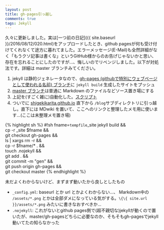 ```yaml
---
layout: post
title: gh-pages引っ越し
comments: true
tags: Jekyll
---
```


久々に更新しました。実は[一つ前の日記]({{ site.baseurl }}/2016/08/12/020.html)をアップロードしたとき、github pagesが何も受け付けてくれなくて途方に暮れてました。エラーメッセージ(E-Mail)も全然詳細がなく「もうクソ記事は書くな」というGitHub様からのお告げじゃないかと思い、存在を忘れることにしたのですが...、悔しいのでリベンジしました。以下が対処法です。詳細は master ブランチみてください。

1. jekyll は静的ジェネレータなので、[gh-pages (githubで特別にウェブページとして使われる名前) ブランチ](https://github.com/ShigekiKarita/blog/tree/gh-pages)に `jekyll build` 生成したサイトをプッシュ
1. [master ブランチ](https://github.com/ShigekiKarita/blog/tree/master)は普通に Markdown のファイルなどソース置き場にする
1. 上記を(すごく雑に)自動化した。[スクリプト](https://github.com/ShigekiKarita/blog/blob/master/_deploy.sh)
1. ついでに [shigekikarita.github.io](http://shigekikarita.github.io) 直下から `/blog`サブディレクトリに引っ越し。直下には MDwiki を置いて、ここへのリンクと整理したメモ用に使います...(ここは未整理メモ置き場)

{% highlight sh %}
#!sh
fname=`tempfile`_site
jekyll build && \
    cp -r _site $fname && \
    git checkout gh-pages && \
    ls | xargs rm -r && \
    cp -r $fname/* . && \
    touch .nojekyll && \
    git add . && \
    git commit -m "gen" && \
    git push origin gh-pages && \
    git checkout master
{% endhighlight %}


未だよくわからないけど、まずまず動いたから良しとしたもの

+ `_config.yml`: baseurl とか url とかよくわからない...、 Markdown中の `/assets/*.png` とかは全部ダメになっている気がする。`\{\{ site.url }}/assets/*.png` みたいに書きなおすべきか...
+ `.nojekyll`: これがないとgithub pages側で(超不親切な)jekyllが動くので置いたが、master/gh-pagesどちらに必要なのか、そもそもgh-pagesでjekyll動いてたの知らなかった

